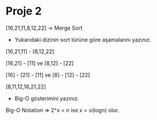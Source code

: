 
# Proje 2 

[16,21,11,8,12,22] -> Merge Sort

* Yukarıdaki dizinin sort türüne göre aşamalarını yazınız.
   
[16,21,11] - [8,12,22]

[16,21] - [11] ve [8,12] - [22]

[16] - [21] - [11] ve [8] - [12] - [22]

[8,11,12,16,21,22]

* Big-O gösterimini yazınız.

Big-O Notation => 2^x = n ise x = o(logn) olur.
